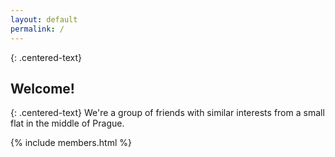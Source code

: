 ```yaml
---
layout: default
permalink: /
---
```


{: .centered-text}
## Welcome!

{: .centered-text}
We're a group of friends with similar interests from a small flat in the middle of Prague.

{% include members.html %}
